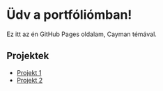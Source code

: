 # Üdv a portfóliómban!

Ez itt az én GitHub Pages oldalam, Cayman témával.

## Projektek
- [Projekt 1](https://github.com/felhasznalonev/projekt1)
- [Projekt 2](https://github.com/felhasznalonev/projekt2)
